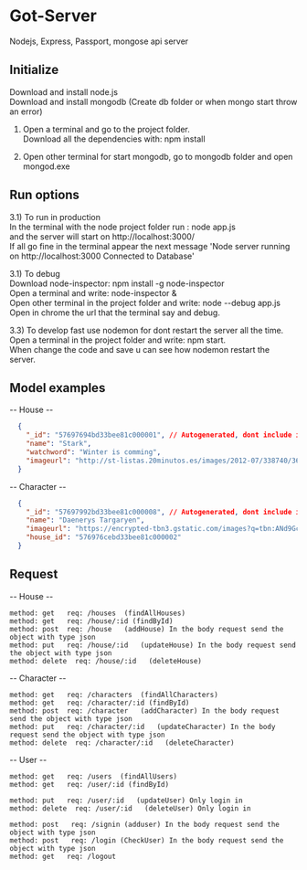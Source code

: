 # Got-Server
Nodejs, Express, Passport, mongose api server

<h2>Initialize</h2>
Download and install node.js <br/>
Download and install mongodb (Create db folder or when mongo start throw an error) <br/>

1) Open a terminal and go to the project folder. <br/>
  Download all the dependencies with: npm install <br/>

2) Open other terminal for start mongodb, go to mongodb folder and open mongod.exe <br/>

<h2>Run options</h2>
3.1) To run in production <br/>
  In the terminal with the node project folder run : node app.js <br/>
  and the server will start on <a src="http://localhost:3000/">http://localhost:3000/</a> <br/>
  If all go fine in the terminal appear the next message 'Node server running on http://localhost:3000 Connected to Database' <br/>

3.1) To debug<br/>
  Download node-inspector: npm install -g node-inspector<br/>
  Open a terminal and write: node-inspector &<br/>
  Open other terminal in the project folder and write: node --debug app.js<br/>
  Open in chrome the url that the terminal say and debug.<br/>

3.3) To develop fast use nodemon for dont restart the server all the time.<br/>
  Open a terminal in the project folder and write: npm start.<br/>
  When change the code and save u can see how nodemon restart the server.<br/>


  <h2>Model examples</h2>

-- House --
```json
  {
    "_id": "57697694bd33bee81c000001", // Autogenerated, dont include in post method
    "name": "Stark",
    "watchword": "Winter is comming",
    "imageurl": "http://st-listas.20minutos.es/images/2012-07/338740/3645213_249px.jpg?1343563047"
  }
```
-- Character --
```json
  {
    "_id": "57697992bd33bee81c000008", // Autogenerated, dont include in post method
    "name": "Daenerys Targaryen",
    "imageurl": "https://encrypted-tbn3.gstatic.com/images?q=tbn:ANd9GcRWnZAMq3RfivCTchW6O0hMRa-nBP7B6j2r4It7xL3xhneMx29NhWQ",
    "house_id": "576976cebd33bee81c000002"
  }
```

<h2>Request</h2>

-- House -- <br/>
```
method: get   req: /houses  (findAllHouses)
method: get   req: /house/:id (findById)
method: post  req: /house   (addHouse) In the body request send the object with type json
method: put   req: /house/:id   (updateHouse) In the body request send the object with type json
method: delete  req: /house/:id   (deleteHouse)
```
-- Character -- <br/>
```
method: get   req: /characters  (findAllCharacters)
method: get   req: /character/:id (findById)
method: post  req: /character   (addCharacter) In the body request send the object with type json
method: put   req: /character/:id   (updateCharacter) In the body request send the object with type json
method: delete  req: /character/:id   (deleteCharacter)
```
-- User -- <br/>
```
method: get   req: /users  (findAllUsers)
method: get   req: /user/:id (findById)

method: put   req: /user/:id   (updateUser) Only login in
method: delete  req: /user/:id   (deleteUser) Only login in

method: post   req: /signin (adduser) In the body request send the object with type json
method: post   req: /login (CheckUser) In the body request send the object with type json
method: get   req: /logout 
```
